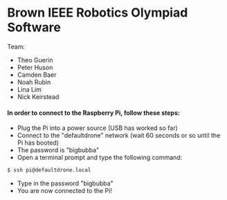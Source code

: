 # Brown IEEE Robotics Olympiad Software 
Team:
  - Theo Guerin
  - Peter Huson
  - Camden Baer
  - Noah Rubin
  - Lina Lim
  - Nick Keirstead

#### In order to connect to the Raspberry Pi, follow these steps: 
  - Plug the Pi into a power source (USB has worked so far)
  - Connect to the "defaultdrone" network (wait 60 seconds or so until the Pi has booted)
  - The password is "bigbubba" 
  - Open a terminal prompt and type the following command: 
    
```sh
$ ssh pi@defaultdrone.local
```
    
  - Type in the password "bigbubba"
  - You are now connected to the Pi! 
